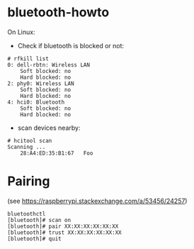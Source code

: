 # bluetooth-howto

On Linux:

* Check if bluetooth is blocked or not:

```
# rfkill list
0: dell-rbtn: Wireless LAN
	Soft blocked: no
	Hard blocked: no
2: phy0: Wireless LAN
	Soft blocked: no
	Hard blocked: no
4: hci0: Bluetooth
	Soft blocked: no
	Hard blocked: no
```


* scan devices nearby:

```
# hcitool scan
Scanning ...
	28:A4:ED:35:B1:67	Foo
```

# Pairing 

(see https://raspberrypi.stackexchange.com/a/53456/24257)

```
bluetoothctl
[bluetooth]# scan on 
[bluetooth]# pair XX:XX:XX:XX:XX:XX
[bluetooth]# trust XX:XX:XX:XX:XX:XX
[bluetooth]# quit
```

